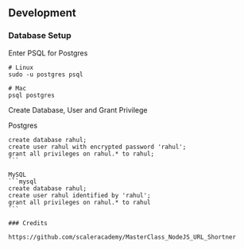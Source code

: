 ## Development

### Database Setup

Enter PSQL for Postgres

```
# Linux
sudo -u postgres psql

# Mac
psql postgres
```

Create Database, User and Grant Privilege

Postgres
````psql
create database rahul;
create user rahul with encrypted password 'rahul';
grant all privileges on rahul.* to rahul;
```

MySQL   
```mysql
create database rahul;
create user rahul identified by 'rahul';
grant all privileges on rahul.* to rahul
```

### Credits

https://github.com/scaleracademy/MasterClass_NodeJS_URL_Shortner